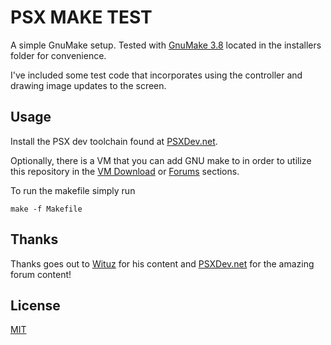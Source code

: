 # PSX MAKE TEST

A simple GnuMake setup. Tested with [GnuMake 3.8](https://sourceforge.net/projects/gnuwin32/files/make/3.81/make-3.81-bin.zip/download?use_mirror=svwh&download=) located in the installers folder for convenience.

I've included some test code that incorporates using the controller and drawing image updates to the screen.

## Usage

Install the PSX dev toolchain found at [PSXDev.net](https://psxdev.net). 

Optionally, there is a VM that you can add GNU make to in order to utilize this repository in the [VM Download](http://www.psxdev.net/help/virtual_machine.html) or [Forums](http://www.psxdev.net/forum/index.php) sections.

To run the makefile simply run

```make -f Makefile```

## Thanks

Thanks goes out to [Wituz](https://github.com/Wituz/) for his content and [PSXDev.net](https://psxdev.net) for the amazing forum content! 

## License
[MIT](https://choosealicense.com/licenses/mit/)
